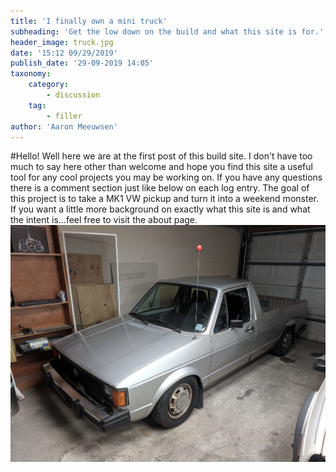 ```yaml
---
title: 'I finally own a mini truck'
subheading: 'Get the low down on the build and what this site is for.'
header_image: truck.jpg
date: '15:12 09/29/2019'
publish_date: '29-09-2019 14:05'
taxonomy:
    category:
        - discussion
    tag:
        - filler
author: 'Aaron Meeuwsen'
---
```


#Hello!
Well here we are at the first post of this build site.
I don't have too much to say here other than welcome and hope you find this site a useful tool for any cool projects you may be working on.
If you have any questions there is a comment section just like below on each log entry.
The goal of this project is to take a MK1 VW pickup and turn it into a weekend monster. If you want a little more background on exactly what this site is and what the intent is...feel free to visit the about page.
[![new truck](truck.jpg)](/log/001/truck.jpg)